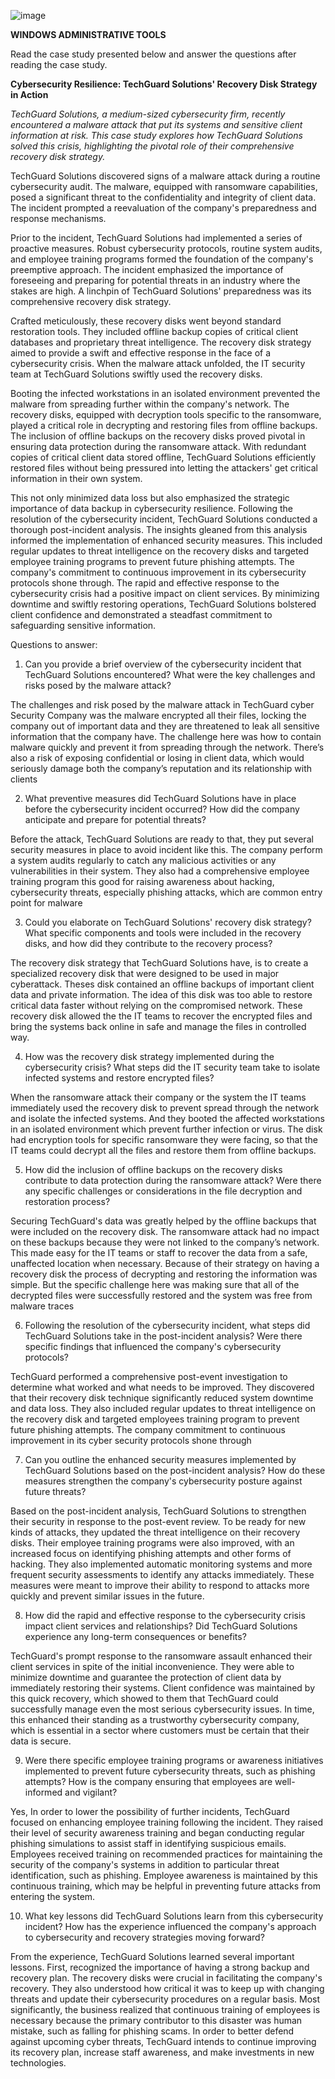 

![image](https://github.com/user-attachments/assets/e2b3c89b-e090-4010-b620-86866be3773d)


**WINDOWS ADMINISTRATIVE TOOLS**

Read the case study presented below and answer the questions after reading the case study.

**Cybersecurity Resilience: TechGuard Solutions' Recovery Disk Strategy in Action**

*TechGuard Solutions, a medium-sized cybersecurity firm, recently encountered a malware attack that put its systems and sensitive client information at risk. This case study explores how TechGuard Solutions solved this crisis, highlighting the pivotal role of their comprehensive recovery disk strategy.*

TechGuard Solutions discovered signs of a malware attack during a routine cybersecurity audit. The malware, equipped with ransomware capabilities, posed a significant threat to the confidentiality and integrity of client data. The incident prompted a reevaluation of the company's preparedness and response mechanisms. 

Prior to the incident, TechGuard Solutions had implemented a series of proactive measures. Robust cybersecurity protocols, routine system audits, and employee training programs formed the foundation of the company's preemptive approach. The incident emphasized the importance of foreseeing and preparing for potential threats in an industry where the stakes are high. A linchpin of TechGuard Solutions' preparedness was its comprehensive recovery disk strategy. 

Crafted meticulously, these recovery disks went beyond standard restoration tools. They included offline backup copies of critical client databases and proprietary threat intelligence. The recovery disk strategy aimed to provide a swift and effective response in the face of a cybersecurity crisis. When the malware attack unfolded, the IT security team at TechGuard Solutions swiftly used the recovery disks. 

Booting the infected workstations in an isolated environment prevented the malware from spreading further within the company's network. The recovery disks, equipped with decryption tools specific to the ransomware, played a critical role in decrypting and restoring files from offline backups. The inclusion of offline backups on the recovery disks proved pivotal in ensuring data protection during the ransomware attack. With redundant copies of critical client data stored offline, TechGuard Solutions efficiently restored files without being pressured into letting the attackers' get critical information in their own system. 

This not only minimized data loss but also emphasized the strategic importance of data backup in cybersecurity resilience. Following the resolution of the cybersecurity incident, TechGuard Solutions conducted a thorough post-incident analysis. The insights gleaned from this analysis informed the implementation of enhanced security measures. This included regular updates to threat intelligence on the recovery disks and targeted employee training programs to prevent future phishing attempts. The company's commitment to continuous improvement in its cybersecurity protocols shone through. The rapid and effective response to the cybersecurity crisis had a positive impact on client services. By minimizing downtime and swiftly restoring operations, TechGuard Solutions bolstered client confidence and demonstrated a steadfast commitment to safeguarding sensitive information.

Questions to answer:

1. Can you provide a brief overview of the cybersecurity incident that TechGuard Solutions encountered? What were the key challenges and risks posed by the malware attack?

The challenges and risk posed by the malware attack in TechGuard cyber Security Company was the malware encrypted all their files, locking the company out of important data and they are threatened to leak all sensitive information that the company have. The challenge here was how to contain malware quickly and prevent it from spreading through the network. There’s also a risk of exposing confidential or losing in client data, which would seriously damage both the company’s reputation and its relationship with clients

2. What preventive measures did TechGuard Solutions have in place before the cybersecurity incident occurred? How did the company anticipate and prepare for potential threats?

Before the attack, TechGuard Solutions are ready to that, they put several security measures in place to avoid incident like this. The company perform a system audits regularly to catch any malicious activities or any vulnerabilities in their system. They also had a comprehensive employee training program this good for raising awareness about hacking, cybersecurity threats, especially phishing attacks, which are common entry point for malware

3. Could you elaborate on TechGuard Solutions' recovery disk strategy? What specific components and tools were included in the recovery disks, and how did they contribute to the recovery process?

The recovery disk strategy that TechGuard Solutions have, is to create a specialized recovery disk that were designed to be used in major cyberattack. Theses disk contained an offline backups of important client data and private information. The idea of this disk was too able to restore critical data faster without relying on the compromised network. These recovery disk allowed the the IT teams to recover the encrypted files and bring the systems back online in safe and manage the files in controlled way.

4. How was the recovery disk strategy implemented during the cybersecurity crisis? What steps did the IT security team take to isolate infected systems and restore encrypted files?

When the ransomware attack their company or the system the IT teams immediately used the recovery disk to prevent spread through the network and isolate the infected systems. And they booted the affected workstations in an isolated environment which prevent further infection or virus. The disk had encryption tools for specific ransomware they were facing, so that the IT teams could decrypt all the files and restore them from offline backups.

5. How did the inclusion of offline backups on the recovery disks contribute to data protection during the ransomware attack? Were there any specific challenges or considerations in the file decryption and restoration process?

Securing TechGuard's data was greatly helped by the offline backups that were included on the recovery disk. The ransomware attack had no impact on these backups because they were not linked to the company’s network. This made easy for the IT teams or staff to recover the data from a safe, unaffected location when necessary. Because of their strategy on having a recovery disk the process of decrypting and restoring the information was simple. But the specific challenge here was making sure that all of the decrypted files were successfully restored and the system was free from malware traces

6. Following the resolution of the cybersecurity incident, what steps did TechGuard Solutions take in the post-incident analysis? Were there specific findings that influenced the company's cybersecurity protocols?

TechGuard performed a comprehensive post-event investigation to determine what worked and what needs to be improved. They discovered that their recovery disk technique significantly reduced system downtime and data loss. They also included regular updates to threat intelligence on the recovery disk and targeted employees training program to prevent future phishing attempts. The company commitment to continuous improvement in its cyber security protocols shone through

7. Can you outline the enhanced security measures implemented by TechGuard Solutions based on the post-incident analysis? How do these measures strengthen the company's cybersecurity posture against future threats?

Based on the post-incident analysis, TechGuard Solutions to strengthen their security in response to the post-event review. To be ready for new kinds of attacks, they updated the threat intelligence on their recovery disks. Their employee training programs were also improved, with an increased focus on identifying phishing attempts and other forms of hacking. They also implemented automatic monitoring systems and more frequent security assessments to identify any attacks immediately. These measures were meant to improve their ability to respond to attacks more quickly and prevent similar issues in the future.

8. How did the rapid and effective response to the cybersecurity crisis impact client services and relationships? Did TechGuard Solutions experience any long-term consequences or benefits?

TechGuard's prompt response to the ransomware assault enhanced their client services in spite of the initial inconvenience. They were able to minimize downtime and guarantee the protection of client data by immediately restoring their systems. Client confidence was maintained by this quick recovery, which showed to them that TechGuard could successfully manage even the most serious cybersecurity issues. In time, this enhanced their standing as a trustworthy cybersecurity company, which is essential in a sector where customers must be certain that their data is secure.

9. Were there specific employee training programs or awareness initiatives implemented to prevent future cybersecurity threats, such as phishing attempts? How is the company ensuring that employees are well-informed and vigilant?

Yes, In order to lower the possibility of further incidents, TechGuard focused on enhancing employee training following the incident. They raised their level of security awareness training and began conducting regular phishing simulations to assist staff in identifying suspicious emails. Employees received training on recommended practices for maintaining the security of the company's systems in addition to particular threat identification, such as phishing. Employee awareness is maintained by this continuous training, which may be helpful in preventing future attacks from entering the system.

10. What key lessons did TechGuard Solutions learn from this cybersecurity incident? How has the experience influenced the company's approach to cybersecurity and recovery strategies moving forward?

From the experience, TechGuard Solutions learned several important lessons. First, recognized the importance of having a strong backup and recovery plan. The recovery disks were crucial in facilitating the company's recovery. They also understood how critical it was to keep up with changing threats and update their cybersecurity procedures on a regular basis. Most significantly, the business realized that continuous training of employees is necessary because the primary contributor to this disaster was human mistake, such as falling for phishing scams. In order to better defend against upcoming cyber threats, TechGuard intends to continue improving its recovery plan, increase staff awareness, and make investments in new technologies.

